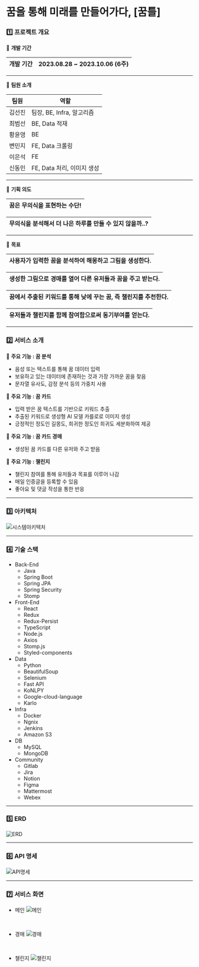 # 꿈을 통해 미래를 만들어가다, [꿈틀]


### 1️⃣ 프로젝트 개요



📌 **개발 기간**

| 개발 기간 | 2023.08.28 ~ 2023.10.06 (6주)
| --- | --- |

---

📌 **팀원 소개**

| 팀원 | 역할 | 
| --- | --- |
| 김선진 | 팀장, BE, Infra, 알고리즘 |
| 최범선 | BE, Data 적재 |
| 황윤영 | BE |
| 변민지 | FE, Data 크롤링 |
| 이은석 | FE |
| 신동민 | FE, Data 처리, 이미지 생성 |

---

📌 **기획 의도**

| 꿈은 무의식을 표현하는 수단! |
| --- |

| 무의식을 분석해서 더 나은 하루를 만들 수 있지 않을까..? |
| --- |

---

📌 **목표**

| 사용자가 입력한 꿈을 분석하여 해몽하고 그림을 생성한다.|
| --- |

| 생성한 그림으로 경매를 열어 다른 유저들과 꿈을 주고 받는다. |
| --- |

| 꿈에서 추출된 키워드를 통해 낮에 꾸는 꿈, 즉 챌린지를 추천한다. |
| --- |

| 유저들과 챌린지를 함께 참여함으로써 동기부여를 얻는다. |
| --- |

---


### 2️⃣ 서비스 소개

📌 **주요 기능 : 꿈 분석**

- 음성 또는 텍스트를 통해 꿈 데이터 입력
- 보유하고 있는 데이터에 존재하는 것과 가장 가까운 꿈을 찾음
- 문자열 유사도, 감정 분석 등의 가중치 사용


📌 **주요 기능 : 꿈 카드**
- 입력 받은 꿈 텍스트를 기반으로 키워드 추출
- 추출된 키워드로 생성형 AI 모델 카를로로 이미지 생성
- 긍정적인 정도인 길몽도, 희귀한 정도인 희귀도 세분화하여 제공


📌 **주요 기능 : 꿈 카드 경매**
- 생성된 꿈 카드를 다른 유저와 주고 받음


📌 **주요 기능 : 챌린지**
- 챌린지 참여를 통해 유저들과 목표를 이루어 나감
- 매일 인증글을 등록할 수 있음
- 좋아요 및 댓글 작성을 통한 반응

---

### 3️⃣ 아키텍처

![시스템아키텍처](etc/img/시스템아키텍처.png)

---

### 4️⃣ 기술 스택

- Back-End
  - Java
  - Spring Boot
  - Spring JPA
  - Spring Security
  - Stomp
- Front-End
  - React
  - Redux
  - Redux-Persist
  - TypeScript
  - Node.js
  - Axios
  - Stomp.js
  - Styled-components
- Data
  - Python
  - BeautifulSoup
  - Selenium
  - Fast API
  - KoNLPY
  - Google-cloud-language
  - Karlo
- Infra
  - Docker
  - Ngnix
  - Jenkins
  - Amazon S3
- DB
  - MySQL
  - MongoDB
- Community
  - Gitlab
  - Jira
  - Notion
  - Figma
  - Mattermost
  - Webex


---


### 5️⃣ ERD

![ERD](etc/img/ERD.png)

---

### 6️⃣ API 명세

![API명세](etc/img/API명세.png)

---

### 7️⃣ 서비스 화면

- 메인
![메인](etc/img/메인.png)

<br>

- 경매
![경매](etc/img/경매.png)

<br>

- 챌린지
![챌린지](etc/img/챌린지.png)

